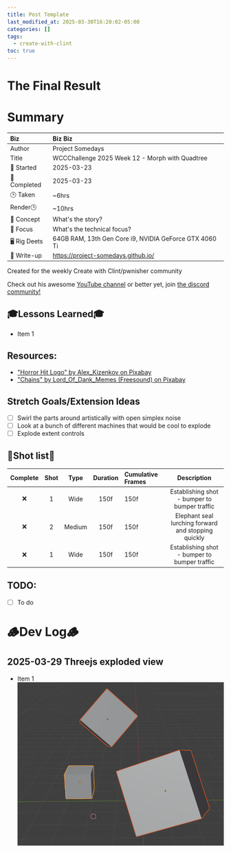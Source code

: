 ```yaml
---
title: Post Template
last_modified_at: 2025-03-30T16:20:02-05:00
categories: []
tags:
  - create-with-clint
toc: true
---
```


# The Final Result
<!-- [![Watch the video](https://img.youtube.com/vi/4eS8dGd9_TI/maxresdefault.jpg)](https://youtu.be/4eS8dGd9_TI) -->

# Summary

| Biz             | Biz Biz                               |
|:--------        | :---------                                |
| Author          | Project Somedays                      |
| Title           | WCCChallenge 2025 Week 12 - Morph with Quadtree |
| 📅 Started      | 2025-03-23        |
| 📅 Completed    | 2025-03-23        |
| 🕒 Taken        | ~6hrs                                  |
| Render🕒        | ~10hrs          |
| 🤯 Concept      | What's the story?        |
| 🔎 Focus        | What's the technical focus?       |
| 🖥️ Rig Deets    | 64GB RAM, 13th Gen Core i9, NVIDIA GeForce GTX 4060 Ti |
| 📔 Write-up     | https://project-somedays.github.io/ |

Created for the weekly Create with Clint/pwnisher community

Check out his awesome [YouTube channel](https://www.youtube.com/c/pwnisher) or better yet, join [the discord community!](https://discord.com/channels/673719770410909696/688444060737994785/922141725944872980)

## 🎓Lessons Learned🎓
- Item 1

## Resources:
- ["Horror Hit Logo" by Alex_Kizenkov on Pixabay](https://pixabay.com/sound-effects/horror-hit-logo-142395/)
- ["Chains" by Lord_Of_Dank_Memes (Freesound) on Pixabay](https://pixabay.com/sound-effects/chains-6909/)

## Stretch Goals/Extension Ideas
- [ ] Swirl the parts around artistically with open simplex noise
- [ ] Look at a bunch of different machines that would be cool to explode
- [ ] Explode extent controls

## 🎥Shot list🎥

|Complete | Shot   | Type     | Duration | Cumulative Frames | Description                    |
| :----:  | :----: | :----:   | :----:   | :----        | :----:                              |
|  ❌     | 1      | Wide     | 150f     | 150f         |Establishing shot - bumper to bumper traffic|
|  ❌     | 2      | Medium     | 150f     | 150f       |Elephant seal lurching forward and stopping quickly |
|  ❌    | 1      | Wide     | 150f     | 150f         |Establishing shot - bumper to bumper traffic|

## TODO:
- [ ] To do


# 🪵Dev Log🪵


## 2025-03-29 Threejs exploded view
  - Item 1  
  ![Basic scene as a test](/assets/images/2025-03-30-WCCC-Basic-Scene.png "If I've learned anything, it's start REALLY simple and build on solid ground")
